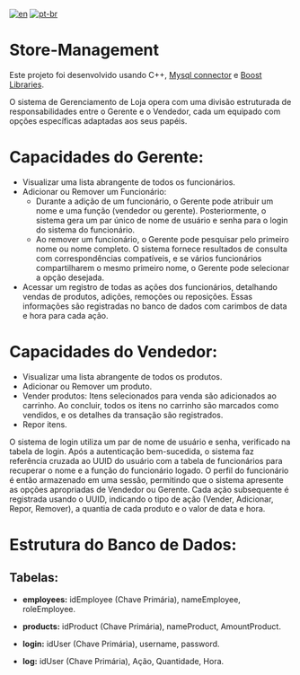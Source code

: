 [![en](https://img.shields.io/badge/lang-en-red.svg)](https://github.com/Kauan231/Store-Management/blob/main/README.md)
[![pt-br](https://img.shields.io/badge/lang-pt--br-green.svg)](https://github.com/Kauan231/Store-Management/blob/main/README.pt-br.md)

# Store-Management

Este projeto foi desenvolvido usando C++, [Mysql connector](https://dev.mysql.com/doc/dev/connector-cpp/latest/) e [Boost Libraries](https://www.boost.org/).

O sistema de Gerenciamento de Loja opera com uma divisão estruturada de responsabilidades entre o Gerente e o Vendedor, cada um equipado com opções específicas adaptadas aos seus papéis.

# **Capacidades do Gerente:**

- Visualizar uma lista abrangente de todos os funcionários.
- Adicionar ou Remover um Funcionário:
  - Durante a adição de um funcionário, o Gerente pode atribuir um nome e uma função (vendedor ou gerente). Posteriormente, o sistema gera um par único de nome de usuário e senha para o login do sistema do funcionário.
  - Ao remover um funcionário, o Gerente pode pesquisar pelo primeiro nome ou nome completo. O sistema fornece resultados de consulta com correspondências compatíveis, e se vários funcionários compartilharem o mesmo primeiro nome, o Gerente pode selecionar a opção desejada.
- Acessar um registro de todas as ações dos funcionários, detalhando vendas de produtos, adições, remoções ou reposições. Essas informações são registradas no banco de dados com carimbos de data e hora para cada ação.

# **Capacidades do Vendedor:**

- Visualizar uma lista abrangente de todos os produtos.
- Adicionar ou Remover um produto.
- Vender produtos: Itens selecionados para venda são adicionados ao carrinho. Ao concluir, todos os itens no carrinho são marcados como vendidos, e os detalhes da transação são registrados.
- Repor itens.

O sistema de login utiliza um par de nome de usuário e senha, verificado na tabela de login. Após a autenticação bem-sucedida, o sistema faz referência cruzada ao UUID do usuário com a tabela de funcionários para recuperar o nome e a função do funcionário logado. O perfil do funcionário é então armazenado em uma sessão, permitindo que o sistema apresente as opções apropriadas de Vendedor ou Gerente. Cada ação subsequente é registrada usando o UUID, indicando o tipo de ação (Vender, Adicionar, Repor, Remover), a quantia de cada produto e o valor de data e hora.

# **Estrutura do Banco de Dados:**

## **Tabelas:**

- **employees:** idEmployee (Chave Primária), nameEmployee, roleEmployee.

- **products:** idProduct (Chave Primária), nameProduct, AmountProduct.

- **login:** idUser (Chave Primária), username, password.

- **log:** idUser (Chave Primária), Ação, Quantidade, Hora.
